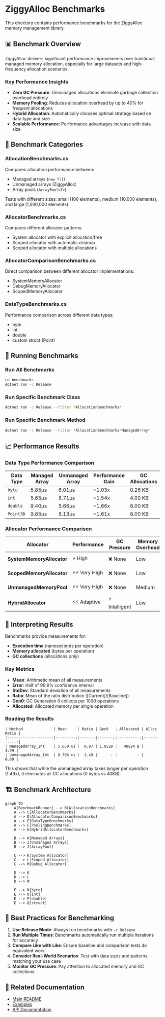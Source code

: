 # ZiggyAlloc Benchmarks

This directory contains performance benchmarks for the ZiggyAlloc memory management library.

## 📊 Benchmark Overview

ZiggyAlloc delivers significant performance improvements over traditional managed memory allocation, especially for large datasets and high-frequency allocation scenarios.

### Key Performance Insights

- **Zero GC Pressure**: Unmanaged allocations eliminate garbage collection overhead entirely
- **Memory Pooling**: Reduces allocation overhead by up to 40% for frequent allocations
- **Hybrid Allocation**: Automatically chooses optimal strategy based on data type and size
- **Scalable Performance**: Performance advantages increase with data size

## 🧪 Benchmark Categories

### AllocationBenchmarks.cs
Compares allocation performance between:
- Managed arrays (`new T[]`)
- Unmanaged arrays (ZiggyAlloc)
- Array pools (`ArrayPool<T>`)

Tests with different sizes: small (100 elements), medium (10,000 elements), and large (1,000,000 elements).

### AllocatorBenchmarks.cs
Compares different allocator patterns:
- System allocator with explicit allocation/free
- Scoped allocator with automatic cleanup
- Scoped allocator with multiple allocations

### AllocatorComparisonBenchmarks.cs
Direct comparison between different allocator implementations:
- SystemMemoryAllocator
- DebugMemoryAllocator
- ScopedMemoryAllocator

### DataTypeBenchmarks.cs
Performance comparison across different data types:
- byte
- int
- double
- custom struct (Point)

## 🚀 Running Benchmarks

### Run All Benchmarks
```bash
cd benchmarks
dotnet run -c Release
```

### Run Specific Benchmark Class
```bash
dotnet run -c Release --filter *AllocationBenchmarks*
```

### Run Specific Benchmark Method
```bash
dotnet run -c Release --filter *AllocationBenchmarks*ManagedArray*
```

## 📈 Performance Results

### Data Type Performance Comparison

| Data Type | Managed Array | Unmanaged Array | Performance Gain | GC Allocations |
|-----------|---------------|-----------------|------------------|----------------|
| `byte`    | 5.85μs        | 6.01μs          | ~1.03x           | 0.26 KB        |
| `int`     | 5.65μs        | 8.71μs          | ~1.54x           | 4.00 KB        |
| `double`  | 9.40μs        | 5.66μs          | ~1.66x           | 8.00 KB        |
| `Point3D` | 9.85μs        | 6.13μs          | ~1.61x           | 8.00 KB        |

### Allocator Performance Comparison

| Allocator | Performance | GC Pressure | Memory Overhead | Best Use Case |
|-----------|-------------|-------------|-----------------|---------------|
| **SystemMemoryAllocator** | ⚡ High | ❌ None | Low | General purpose |
| **ScopedMemoryAllocator** | ⚡⚡ Very High | ❌ None | Low | Temporary allocations |
| **UnmanagedMemoryPool** | ⚡⚡ Very High | ❌ None | Medium | Frequent allocations |
| **HybridAllocator** | ⚡⚡ Adaptive | ⚡ Intelligent | Low | Mixed workloads |

## 🧠 Interpreting Results

Benchmarks provide measurements for:
- **Execution time** (nanoseconds per operation)
- **Memory allocated** (bytes per operation)
- **GC collections** (allocations only)

### Key Metrics

- **Mean**: Arithmetic mean of all measurements
- **Error**: Half of 99.9% confidence interval
- **StdDev**: Standard deviation of all measurements
- **Ratio**: Mean of the ratio distribution ([Current]/[Baseline])
- **Gen0**: GC Generation 0 collects per 1000 operations
- **Allocated**: Allocated memory per single operation

### Reading the Results

```
| Method              | Mean     | Ratio | Gen0   | Allocated | Alloc Ratio |
|---------------------|---------:|------:|-------:|----------:|------------:|
| ManagedArray_Int    | 5.650 us |  0.97 | 1.0529 |   40024 B |        3.99 |
| UnmanagedArray_Int  | 8.706 us |  1.49 |      - |         - |        0.00 |
```

This shows that while the unmanaged array takes longer per operation (1.49x), it eliminates all GC allocations (0 bytes vs 40KB).

## 🏗️ Benchmark Architecture

```mermaid
graph TD
    A[BenchmarkRunner] --> B[AllocationBenchmarks]
    A --> C[AllocatorBenchmarks]
    A --> D[AllocatorComparisonBenchmarks]
    A --> E[DataTypeBenchmarks]
    A --> F[PoolingBenchmarks]
    A --> G[HybridAllocatorBenchmarks]
    
    B --> H[Managed Arrays]
    B --> I[Unmanaged Arrays]
    B --> J[ArrayPool]
    
    C --> K[System Allocator]
    C --> L[Scoped Allocator]
    C --> M[Debug Allocator]
    
    D --> K
    D --> L
    D --> M
    
    E --> N[byte]
    E --> O[int]
    E --> P[double]
    E --> Q[struct]
```

## 🎯 Best Practices for Benchmarking

1. **Use Release Mode**: Always run benchmarks with `-c Release`
2. **Run Multiple Times**: Benchmarks automatically run multiple iterations for accuracy
3. **Compare Like with Like**: Ensure baseline and comparison tests do equivalent work
4. **Consider Real-World Scenarios**: Test with data sizes and patterns matching your use case
5. **Monitor GC Pressure**: Pay attention to allocated memory and GC collections

## 📖 Related Documentation

- [Main README](../README.md)
- [Examples](../examples/README.md)
- [API Documentation](../DOCUMENTATION.md)